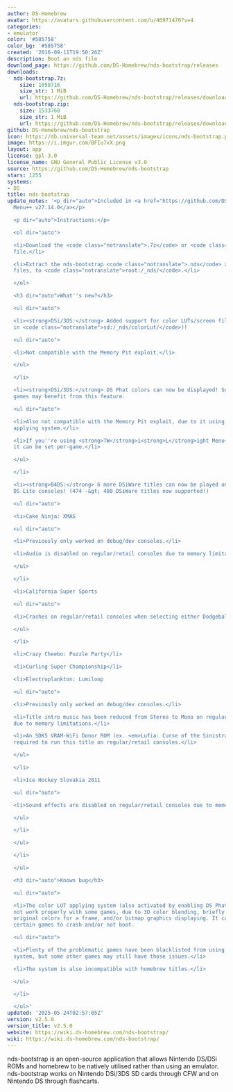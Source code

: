 ```yaml
---
author: DS-Homebrew
avatar: https://avatars.githubusercontent.com/u/46971470?v=4
categories:
- emulator
color: '#585758'
color_bg: '#585758'
created: '2016-09-11T19:50:26Z'
description: Boot an nds file
download_page: https://github.com/DS-Homebrew/nds-bootstrap/releases
downloads:
  nds-bootstrap.7z:
    size: 1058716
    size_str: 1 MiB
    url: https://github.com/DS-Homebrew/nds-bootstrap/releases/download/v2.5.0/nds-bootstrap.7z
  nds-bootstrap.zip:
    size: 1533760
    size_str: 1 MiB
    url: https://github.com/DS-Homebrew/nds-bootstrap/releases/download/v2.5.0/nds-bootstrap.zip
github: DS-Homebrew/nds-bootstrap
icon: https://db.universal-team.net/assets/images/icons/nds-bootstrap.png
image: https://i.imgur.com/BFIu7xX.png
layout: app
license: gpl-3.0
license_name: GNU General Public License v3.0
source: https://github.com/DS-Homebrew/nds-bootstrap
stars: 1255
systems:
- DS
title: nds-bootstrap
update_notes: '<p dir="auto">Included in <a href="https://github.com/DS-Homebrew/TWiLightMenu/releases/tag/v27.14.0"><strong>TW</strong>i<strong>L</strong>ight
  Menu++ v27.14.0</a></p>

  <p dir="auto">Instructions:</p>

  <ol dir="auto">

  <li>Download the <code class="notranslate">.7z</code> or <code class="notranslate">.zip</code>
  file.</li>

  <li>Extract the nds-bootstrap <code class="notranslate">.nds</code> and <code class="notranslate">.ver</code>
  files, to <code class="notranslate">root:/_nds/</code>.</li>

  </ol>

  <h3 dir="auto">What''s new?</h3>

  <ul dir="auto">

  <li><strong>DSi/3DS:</strong> Added support for color LUTs/screen filters (located
  in <code class="notranslate">sd:/_nds/colorLut/</code>)!

  <ul dir="auto">

  <li>Not compatible with the Memory Pit exploit.</li>

  </ul>

  </li>

  <li><strong>DSi/3DS:</strong> DS Phat colors can now be displayed! Some early DS
  games may benefit from this feature.

  <ul dir="auto">

  <li>Also not compatible with the Memory Pit exploit, due to it using the color LUT
  applying system.</li>

  <li>If you''re using <strong>TW</strong>i<strong>L</strong>ight Menu++ and/or forwarders,
  it can be set per-game.</li>

  </ul>

  </li>

  <li><strong>B4DS:</strong> 6 more DSiWare titles can now be played on DS Phat &amp;
  DS Lite consoles! (474 -&gt; 480 DSiWare titles now supported!)

  <ul dir="auto">

  <li>Cake Ninja: XMAS

  <ul dir="auto">

  <li>Previously only worked on debug/dev consoles.</li>

  <li>Audio is disabled on regular/retail consoles due to memory limitations.</li>

  </ul>

  </li>

  <li>California Super Sports

  <ul dir="auto">

  <li>Crashes on regular/retail consoles when selecting either Dodgeball or Rollerblade.</li>

  </ul>

  </li>

  <li>Crazy Cheebo: Puzzle Party</li>

  <li>Curling Super Championship</li>

  <li>Electroplankton: Lumiloop

  <ul dir="auto">

  <li>Previously only worked on debug/dev consoles.</li>

  <li>Title intro music has been reduced from Stereo to Mono on regular/retail consoles
  due to memory limitations.</li>

  <li>An SDK5 VRAM-WiFi Donor ROM (ex. <em>Lufia: Curse of the Sinistrals</em>) is
  required to run this title on regular/retail consoles.</li>

  </ul>

  </li>

  <li>Ice Hockey Slovakia 2011

  <ul dir="auto">

  <li>Sound effects are disabled on regular/retail consoles due to memory limitations.</li>

  </ul>

  </li>

  </ul>

  </li>

  </ul>

  <h3 dir="auto">Known bug</h3>

  <ul dir="auto">

  <li>The color LUT applying system (also activated by enabling DS Phat colors) will
  not work properly with some games, due to 3D color blending, briefly showing the
  original colors for a frame, and/or bitmap graphics displaying. It can also cause
  certain games to crash and/or not boot.

  <ul dir="auto">

  <li>Plenty of the problematic games have been blacklisted from using the color LUT
  system, but some other games may still have those issues.</li>

  <li>The system is also incompatible with homebrew titles.</li>

  </ul>

  </li>

  </ul>'
updated: '2025-05-24T02:57:05Z'
version: v2.5.0
version_title: v2.5.0
website: https://wiki.ds-homebrew.com/nds-bootstrap/
wiki: https://wiki.ds-homebrew.com/nds-bootstrap/
---
```

nds-bootstrap is an open-source application that allows Nintendo DS/DSi ROMs and homebrew to be natively utilised rather than using an emulator. nds-bootstrap works on Nintendo DSi/3DS SD cards through CFW and on Nintendo DS through flashcarts.